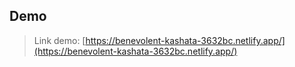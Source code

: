 ## Demo
> Link demo: [https://benevolent-kashata-3632bc.netlify.app/](https://benevolent-kashata-3632bc.netlify.app/)
